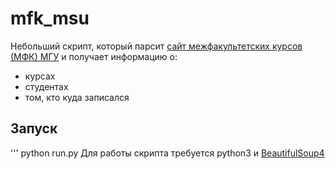 # mfk_msu
Небольший скрипт, который парсит [сайт межфакультетских курсов (МФК) МГУ](new.mfk.msu.ru) и получает информацию о:
  - курсах
  - студентах
  - том, кто куда записался
## Запуск
''' python run.py
Для работы скрипта требуется python3 и [BeautifulSoup4](https://www.crummy.com/software/BeautifulSoup/)
